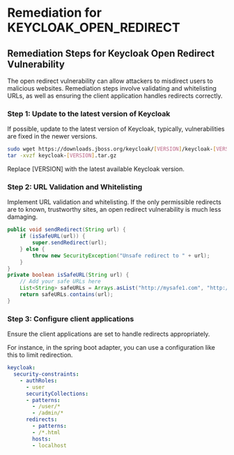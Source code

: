 # Remediation for KEYCLOAK_OPEN_REDIRECT

## Remediation Steps for Keycloak Open Redirect Vulnerability
The open redirect vulnerability can allow attackers to misdirect users to malicious websites. Remediation steps involve validating and whitelisting URLs, as well as ensuring the client application handles redirects correctly.

### Step 1: Update to the latest version of Keycloak
If possible, update to the latest version of Keycloak, typically, vulnerabilities are fixed in the newer versions.
```bash
sudo wget https://downloads.jboss.org/keycloak/[VERSION]/keycloak-[VERSION].tar.gz
tar -xvzf keycloak-[VERSION].tar.gz
```
Replace [VERSION] with the latest available Keycloak version.

### Step 2: URL Validation and Whitelisting
Implement URL validation and whitelisting. If the only permissible redirects are to known, trustworthy sites, an open redirect vulnerability is much less damaging.

```java
public void sendRedirect(String url) {
    if (isSafeURL(url)) {
        super.sendRedirect(url);
    } else {
        throw new SecurityException("Unsafe redirect to " + url);
    }
}
private boolean isSafeURL(String url) {
    // Add your safe URLs here
    List<String> safeURLs = Arrays.asList("http://mysafe1.com", "http://mysafe2.com");
    return safeURLs.contains(url);
}
```

### Step 3: Configure client applications
Ensure the client applications are set to handle redirects appropriately.

For instance, in the spring boot adapter, you can use a configuration like this to limit redirection. 

```yaml
keycloak:
  security-constraints:
    - authRoles:
      - user
      securityCollections:
      - patterns:
        - /user/*
        - /admin/*
      redirects:
        - patterns:
        - /*.html
        hosts:
        - localhost
```